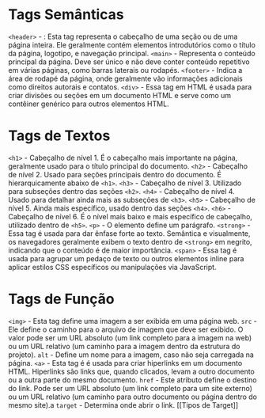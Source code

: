 # Tags Semânticas
`<header>` - : Esta tag representa o cabeçalho de uma seção ou de uma página inteira. Ele geralmente contém elementos introdutórios como o título da página, logotipo, e navegação principal.
`<main>` - Representa o conteúdo principal da página. Deve ser único e não deve conter conteúdo repetitivo em várias páginas, como barras laterais ou rodapés.
`<footer>` - Indica a área de rodapé da página, onde geralmente vão informações adicionais como direitos autorais e contatos.
`<div>` - Essa tag em HTML é usada para criar divisões ou seções em um documento HTML e serve como um contêiner genérico para outros elementos HTML.
# Tags de Textos
`<h1>` - Cabeçalho de nível 1. É o cabeçalho mais importante na página, geralmente usado para o título principal do documento.
`<h2>` - Cabeçalho de nível 2. Usado para seções principais dentro do documento. É hierarquicamente abaixo de `<h1>`.
`<h3>` - Cabeçalho de nível 3. Utilizado para subseções dentro das seções `<h2>`.
`<h4>` - Cabeçalho de nível 4. Usado para detalhar ainda mais as subseções de `<h3>`.
`<h5>` - Cabeçalho de nível 5. Ainda mais específico, usado dentro das seções `<h4>`.
`<h6>` - Cabeçalho de nível 6. É o nível mais baixo e mais específico de cabeçalho, utilizado dentro de `<h5>`.
`<p>` - O elemento define um parágrafo.
`<strong>` - Essa tag é usada para dar ênfase forte ao texto. Semântica e visualmente, os navegadores geralmente exibem o texto dentro de `<strong>` em negrito, indicando que o conteúdo é de maior importância.
`<span>` - Essa tag é usada para agrupar um pedaço de texto ou outros elementos inline para aplicar estilos CSS específicos ou manipulações via JavaScript.
# Tags de Função
`<img>` - Esta tag define uma imagem a ser exibida em uma página web.
	`src` - Ele define o caminho para o arquivo de imagem que deve ser exibido. O valor pode ser um URL absoluto (um link completo para a imagem na web) ou um URL relativo (um caminho para a imagem dentro da estrutura do projeto).
	`alt` - Define um nome para a imagem, caso não seja carregada na página.
`<a>` - Esta tag é é usada para criar hiperlinks em um documento HTML. Hiperlinks são links que, quando clicados, levam a outro documento ou a outra parte do mesmo documento.
	`href` - Este atributo define o destino do link. Pode ser um URL absoluto (um link completo para um site externo) ou um URL relativo (um caminho para outro documento ou página dentro do mesmo site).a
	`target` - Determina onde abrir o link. [[Tipos de Target]]
